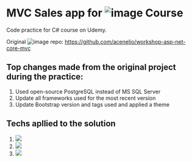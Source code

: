 # MVC Sales app for ![image](https://img.shields.io/badge/Udemy-A435F0?logo=udemy&logoColor=fff) Course
Code practice for C# course on Udemy. 

Original ![image](https://img.shields.io/badge/GitHub-%23121011.svg?logo=github&logoColor=white) repo: 
https://github.com/acenelio/workshop-asp-net-core-mvc


## Top changes made from the original project during the practice:
<ol>
<li>Used open-source PostgreSQL instead of MS SQL Server</li>
<li>Update all frameworks used for the most recent version</li>
<li>Update Bootstrap version and tags used and applied a theme</li>
</ol>


## Techs apllied to the solution
<ol>
<li> <img src="https://img.shields.io/badge/.NET_Core-512BD4?style=for-the-badge&logo=dotnet&logoColor=white"/> </li>
<li> <img src="https://img.shields.io/badge/postgresql-4169e1?style=for-the-badge&logo=postgresql&logoColor=white"/> </li>
<li> <img src="https://img.shields.io/badge/-Entity_Framework_Core-fff?style=flat&logo=Microsoft&logoColor=0078D7"/> </li>
</ol>
